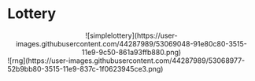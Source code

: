 # Lottery
<center>![simplelottery](https://user-images.githubusercontent.com/44287989/53069048-91e80c80-3515-11e9-9c50-861a93ffb880.png)</center>
![rng](https://user-images.githubusercontent.com/44287989/53068977-52b9bb80-3515-11e9-837c-1f0623945ce3.png)
